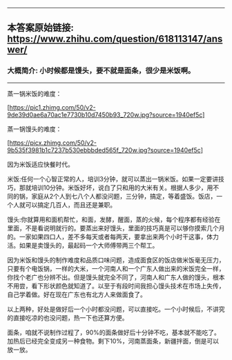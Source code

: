 ----------------------------------------
## 本答案原始链接: https://www.zhihu.com/question/618113147/answer/
### 大概简介: 小时候都是馒头，要不就是面条，很少是米饭啊。
----------------------------------------
蒸一锅米饭的难度：

[https://pic1.zhimg.com/50/v2-9de39d0ae6a70ac1e7730b10d7450b93_720w.jpg?source=1940ef5c]

蒸一锅馒头的难度：

[https://picx.zhimg.com/50/v2-9b535f3981b1c7237b530ebbbded565f_720w.jpg?source=1940ef5c]



因为米饭适应快餐时代。

米饭:任何一个心智正常的人，培训3分钟，就可以蒸出一锅米饭。如果一定要讲技巧，那就培训10分钟。米饭好坏，说白了只和用的大米有关。根据人多少，用不同的锅，家庭从2个人到七八个人都没问题，三分钟，搞定，等着盛饭。饭店，一个人就可以搞定几百人，而且还是兼职。

馒头:你就算用和面机帮忙，和面，发酵，醒面，蒸的火候，每个程序都有经验在里面，不是看说明就行的。要蒸出来好馒头，里面的技巧真是可以够你摸索几个月的。一家如果四口人，差不多每天或者每两天，要拿出来两个小时干这事，体力活。如果是卖馒头的，最起码一个大师傅带两三个帮工。

因为米饭和馒头的制作难度和品质口味问题，造成面食区的饭店做米饭毫无压力，只要有个电饭锅，一样的大米，一个河南人和一个广东人做出来的米饭完全一样，你找个老广也分辨不出。但是馒头就完全不同了，河南人和广东人做的馒头，根本不用尝，看下形状颜色就知道了。以至于有段时间我担心馒头技术在市场上失传，自己学着做。好在现在广东也有北方人来做面食了。

以上两种，好处是做好后一个小时都没问题，可以直接吃。一个小时候后，不讲究的直接吃凉的也没问题，热一下也还算方便。

面条，咱就不说制作过程了，90%的面条做好后十分钟不吃，基本就不能吃了。加热后已经完全变成另一种食物。剩下10%，河南蒸面条，新疆拌面，倒是可以放一放。